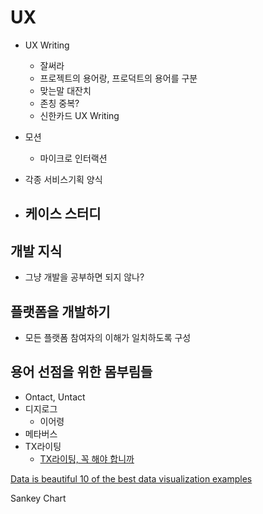
# UX

- UX Writing
	- 잘써라
	- 프로젝트의 용어랑, 프로덕트의 용어를 구분
	- 맞는말 대잔치
	- 존칭 중복? 
	- 신한카드 UX Writing

- 모션
	- 마이크로 인터랙션

- 각종 서비스기획 양식

- 케이스 스터디
	- 

## 개발 지식
- 그냥 개발을 공부하면 되지 않나?

## 플랫폼을 개발하기
- 모든 플랫폼 참여자의 이해가 일치하도록 구성

## 용어 선점을 위한 몸부림들

- Ontact, Untact
- 디지로그 
	- 이어령
- 메타버스
- TX라이팅
	- [TX라이팅, 꼭 해야 합니까](https://ditoday.com/tx-%EB%9D%BC%EC%9D%B4%ED%8C%85-%EA%BC%AD-%ED%95%B4%EC%95%BC-%ED%95%A9%EB%8B%88%EA%B9%8C/)

[Data is beautiful 10 of the best data visualization examples](../웹클립/Data%20is%20beautiful%2010%20of%20the%20best%20data%20visualization%20examples.md)

Sankey Chart